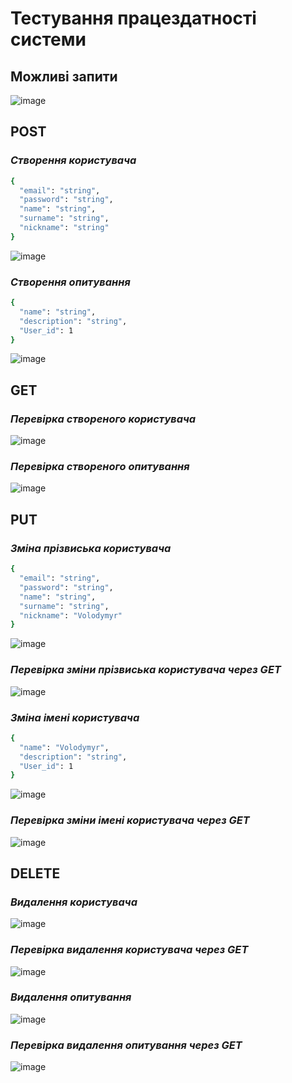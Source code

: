 # Тестування працездатності системи

## Можливі запити
![image](https://github.com/user-attachments/assets/35fa0db4-c004-479c-bfd9-54f5cdf5835b)

## POST

### *Створення користувача*

```bash
{
  "email": "string",
  "password": "string",
  "name": "string",
  "surname": "string",
  "nickname": "string"
}
```
![image](https://github.com/user-attachments/assets/fbb3d8dd-e723-450e-aeac-5969cffb4896)


### *Створення опитування*
```bash
{
  "name": "string",
  "description": "string",
  "User_id": 1
}
```
![image](https://github.com/user-attachments/assets/71db58c1-ab1c-4668-91c2-76cdaff4cf0e)


## GET

### *Перевірка створеного користувача*

![image](https://github.com/user-attachments/assets/719c1554-e333-4a9c-bc25-5b9fd1b77c77)


### *Перевірка створеного опитування*
![image](https://github.com/user-attachments/assets/c7d2b0ca-f491-4bb6-bf65-3ff45b238217)


## PUT

### *Зміна прізвиська користувача*
```bash
{
  "email": "string",
  "password": "string",
  "name": "string",
  "surname": "string",
  "nickname": "Volodymyr"
}
```
![image](https://github.com/user-attachments/assets/0b876908-571a-44d6-9a83-b8b7ba176038)


### *Перевірка зміни прізвиська користувача через GET*
![image](https://github.com/user-attachments/assets/a7ae358a-f3a3-4f85-ae13-dd9a4a63f724)


### *Зміна імені користувача*
```bash
{
  "name": "Volodymyr",
  "description": "string",
  "User_id": 1
}
```
![image](https://github.com/user-attachments/assets/87d5e3b0-42a9-465f-aa91-ebf3bb6044fb)

### *Перевірка зміни імені користувача через GET*
![image](https://github.com/user-attachments/assets/9c049350-7c7c-464d-b65b-dc09095c8cf6)



## DELETE

### *Видалення користувача*
![image](https://github.com/user-attachments/assets/4579fab9-27d3-4fa0-8b7d-edeb3250a358)

### *Перевірка видалення користувача через GET*
![image](https://github.com/user-attachments/assets/b2a56b0d-d688-43a6-9df8-41a60775afc0)


### *Видалення опитування*
![image](https://github.com/user-attachments/assets/e9ab2c64-1a26-4c20-85e6-b3ffccb54a96)

### *Перевірка видалення опитування через GET*
![image](https://github.com/user-attachments/assets/691eb6a5-3d83-4a83-8eda-95f3f4c4b736)


